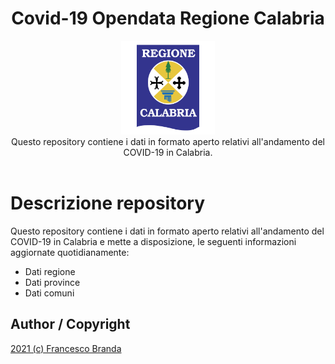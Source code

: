 <h1 align="center">Covid-19 Opendata Regione Calabria</h1>

<div align="center">
<img src="calabria-regione-1.svg" width="150">
</div>
<div align="center">
  Questo repository contiene i dati in formato aperto relativi all'andamento del COVID-19 in Calabria. 
</div>
<br />

# Descrizione repository

Questo repository contiene i dati in formato aperto relativi all'andamento del COVID-19 in Calabria e mette a disposizione, le seguenti informazioni aggiornate quotidianamente:

*   Dati regione
*   Dati province
*   Dati comuni

## Author / Copyright 

[2021 (c) Francesco Branda](https://francescobranda.netlify.app/)
